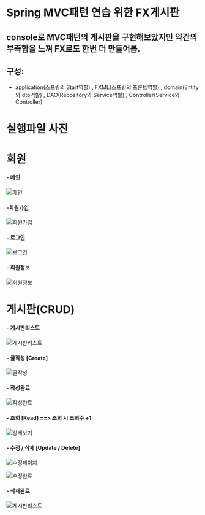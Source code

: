 # Spring MVC패턴 연습 위한 FX게시판

## console로 MVC패턴의 게시판을 구현해보았지만 약간의 부족함을 느껴 FX로도 한번 더 만들어봄.

## 구성: 
- application(스프링의 Start역할) , FXML(스프링의 프론트역할) , domain(Entity와 dto역할) , DAO(Repository와 Service역할) , Controller(Service와 Controller)
#
#

# 실행파일 사진

# 회원

#### - 메인
![메인](https://user-images.githubusercontent.com/80736178/128502926-d629e6a1-d5a3-4205-bf56-28cf331d70ff.png)


#### -회원가입

![회원가입](https://user-images.githubusercontent.com/80736178/128503089-b89b60a4-e53b-422c-9b4b-7e6768511e77.png)


#### - 로그인


![로그인](https://user-images.githubusercontent.com/80736178/128503063-d78cc92b-ad9d-41d7-ad3d-85f9a78e1a62.png)


#### - 회원정보


![회원정보](https://user-images.githubusercontent.com/80736178/128502929-086b60f4-2774-4e8d-b802-1c04f4396fdd.png)


# 게시판(CRUD)


#### - 게시판리스트
![게시판리스트](https://user-images.githubusercontent.com/80736178/128502931-9f9cf0c4-cacf-4f90-b7b9-f514e6e143d3.png)

#### - 글작성 [Create]
![글작성](https://user-images.githubusercontent.com/80736178/128502932-f5031395-fb8d-41dc-8596-f81178b4e9be.png)

#### - 작성완료
![작성완료](https://user-images.githubusercontent.com/80736178/128502935-5beb29d1-48b8-4f30-a2c4-0de53f8f6036.png)

#### - 조회 [Read]  ==> 조회 시 조회수 +1
![상세보기](https://user-images.githubusercontent.com/80736178/128502936-be57522b-db02-42b4-8b0b-28109ff88c38.png)


#### - 수정 / 삭제 [Update / Delete]
![수정페이지](https://user-images.githubusercontent.com/80736178/128502939-b09a21fc-32b5-4812-ba5b-f22a17133ab5.png)

![수정완료](https://user-images.githubusercontent.com/80736178/128502940-6bc5ced3-0633-4ebe-9c14-6eb28674d16a.png)

#### - 삭제완료
![게시판리스트](https://user-images.githubusercontent.com/80736178/128502931-9f9cf0c4-cacf-4f90-b7b9-f514e6e143d3.png)
